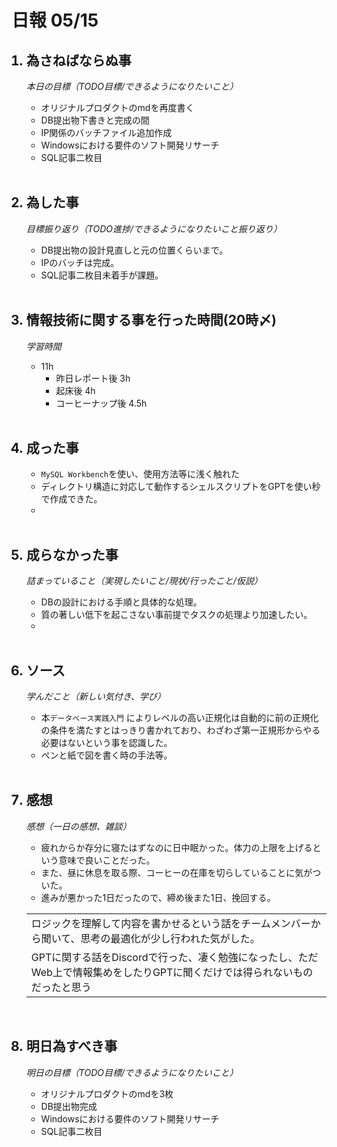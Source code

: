 # 日報 05/15


<ol>

## <li>為さねばならぬ事</li>

*本日の目標（TODO目標/できるようになりたいこと）*

  - オリジナルプロダクトのmdを再度書く
  - DB提出物下書きと完成の間
  - IP関係のバッチファイル追加作成
  - Windowsにおける要件のソフト開発リサーチ
  - SQL記事二枚目

<br>


## <li>為した事</li>

*目標振り返り（TODO進捗/できるようになりたいこと振り返り）*

  - DB提出物の設計見直しと元の位置くらいまで。
  - IPのバッチは完成。
  - SQL記事二枚目未着手が課題。

<br>


## <li>情報技術に関する事を行った時間(20時〆)</li>

*学習時間*

  - 11h
    - 昨日レポート後 3h
    - 起床後 4h
    - コーヒーナップ後 4.5h

<br>


## <li>成った事</li>

  - `MySQL Workbench`を使い、使用方法等に浅く触れた
  - ディレクトリ構造に対応して動作するシェルスクリプトをGPTを使い秒で作成できた。
  - 

<br>


## <li>成らなかった事</li>

*詰まっていること（実現したいこと/現状/行ったこと/仮説）*

  - DBの設計における手順と具体的な処理。
  - 質の著しい低下を起こさない事前提でタスクの処理より加速したい。
  - 

<br>


## <li>ソース</li>

*学んだこと（新しい気付き、学び）*

  - 本`データベース実践入門` によりレベルの高い正規化は自動的に前の正規化の条件を満たすとはっきり書かれており、わざわざ第一正規形からやる必要はないという事を認識した。
  - ペンと紙で図を書く時の手法等。

<br>


## <li>感想</li>

*感想（一日の感想、雑談）*

  - 疲れからか存分に寝たはずなのに日中眠かった。体力の上限を上げるという意味で良いことだった。
  - また、昼に休息を取る際、コーヒーの在庫を切らしていることに気がついた。
  - 進みが悪かった1日だったので、締め後また1日、挽回する。

  ||
  |-|
  |ロジックを理解して内容を書かせるという話をチームメンバーから聞いて、思考の最適化が少し行われた気がした。|
  |GPTに関する話をDiscordで行った、凄く勉強になったし、ただWeb上で情報集めをしたりGPTに聞くだけでは得られないものだったと思う|

  <!-- 覚えてくださいGPT -->

<br>


## <li>明日為すべき事</li>

*明日の目標（TODO目標/できるようになりたいこと）*

  - オリジナルプロダクトのmdを3枚
  - DB提出物完成
  - Windowsにおける要件のソフト開発リサーチ
  - SQL記事二枚目

<!-- end -->

<br>

</ol>


